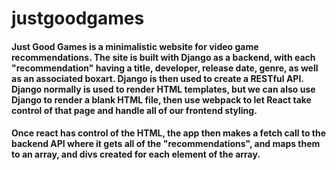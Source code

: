 # justgoodgames
#### Just Good Games is a minimalistic website for video game recommendations. The site is built with Django as a backend, with each "recommendation" having a title, developer, release date, genre, as well as an associated boxart. Django is then used to create a RESTful API. Django normally is used to render HTML templates, but we can also use Django to render a blank HTML file, then use webpack to let React take control of that page and handle all of our frontend styling. 

#### Once react has control of the HTML, the app then makes a fetch call to the backend API where it gets all of the "recommendations", and maps them to an array, and divs created for each element of the array. 
